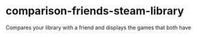 # comparison-friends-steam-library
Compares your library with a friend and displays the games that both have
